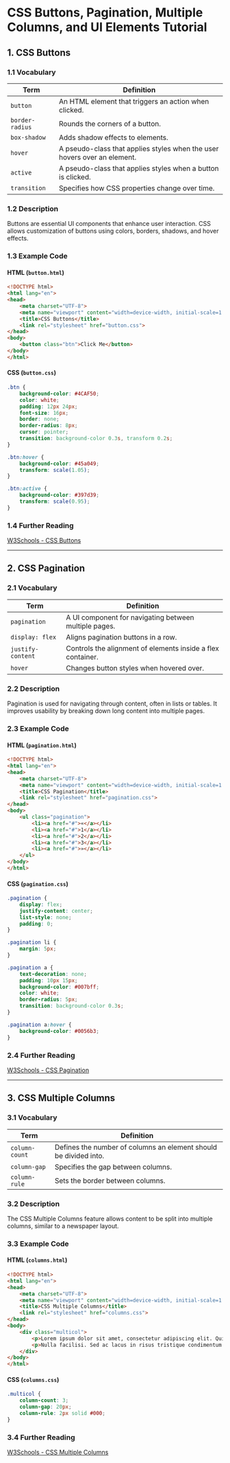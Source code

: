 # CSS Buttons, Pagination, Multiple Columns, and UI Elements Tutorial

## 1. CSS Buttons
### 1.1 Vocabulary
| Term | Definition |
|------|------------|
| `button` | An HTML element that triggers an action when clicked. |
| `border-radius` | Rounds the corners of a button. |
| `box-shadow` | Adds shadow effects to elements. |
| `hover` | A pseudo-class that applies styles when the user hovers over an element. |
| `active` | A pseudo-class that applies styles when a button is clicked. |
| `transition` | Specifies how CSS properties change over time. |

### 1.2 Description
Buttons are essential UI components that enhance user interaction. CSS allows customization of buttons using colors, borders, shadows, and hover effects.

### 1.3 Example Code
#### HTML (`button.html`)
```html
<!DOCTYPE html>
<html lang="en">
<head>
    <meta charset="UTF-8">
    <meta name="viewport" content="width=device-width, initial-scale=1.0">
    <title>CSS Buttons</title>
    <link rel="stylesheet" href="button.css">
</head>
<body>
    <button class="btn">Click Me</button>
</body>
</html>
```

#### CSS (`button.css`)
```css
.btn {
    background-color: #4CAF50;
    color: white;
    padding: 12px 24px;
    font-size: 16px;
    border: none;
    border-radius: 8px;
    cursor: pointer;
    transition: background-color 0.3s, transform 0.2s;
}

.btn:hover {
    background-color: #45a049;
    transform: scale(1.05);
}

.btn:active {
    background-color: #397d39;
    transform: scale(0.95);
}
```

### 1.4 Further Reading
[W3Schools - CSS Buttons](https://www.w3schools.com/css/css3_buttons.asp)

---

## 2. CSS Pagination
### 2.1 Vocabulary
| Term | Definition |
|------|------------|
| `pagination` | A UI component for navigating between multiple pages. |
| `display: flex` | Aligns pagination buttons in a row. |
| `justify-content` | Controls the alignment of elements inside a flex container. |
| `hover` | Changes button styles when hovered over. |

### 2.2 Description
Pagination is used for navigating through content, often in lists or tables. It improves usability by breaking down long content into multiple pages.

### 2.3 Example Code
#### HTML (`pagination.html`)
```html
<!DOCTYPE html>
<html lang="en">
<head>
    <meta charset="UTF-8">
    <meta name="viewport" content="width=device-width, initial-scale=1.0">
    <title>CSS Pagination</title>
    <link rel="stylesheet" href="pagination.css">
</head>
<body>
    <ul class="pagination">
        <li><a href="#">«</a></li>
        <li><a href="#">1</a></li>
        <li><a href="#">2</a></li>
        <li><a href="#">3</a></li>
        <li><a href="#">»</a></li>
    </ul>
</body>
</html>
```

#### CSS (`pagination.css`)
```css
.pagination {
    display: flex;
    justify-content: center;
    list-style: none;
    padding: 0;
}

.pagination li {
    margin: 5px;
}

.pagination a {
    text-decoration: none;
    padding: 10px 15px;
    background-color: #007bff;
    color: white;
    border-radius: 5px;
    transition: background-color 0.3s;
}

.pagination a:hover {
    background-color: #0056b3;
}
```

### 2.4 Further Reading
[W3Schools - CSS Pagination](https://www.w3schools.com/css/css3_pagination.asp)

---

## 3. CSS Multiple Columns
### 3.1 Vocabulary
| Term | Definition |
|------|------------|
| `column-count` | Defines the number of columns an element should be divided into. |
| `column-gap` | Specifies the gap between columns. |
| `column-rule` | Sets the border between columns. |

### 3.2 Description
The CSS Multiple Columns feature allows content to be split into multiple columns, similar to a newspaper layout.

### 3.3 Example Code
#### HTML (`columns.html`)
```html
<!DOCTYPE html>
<html lang="en">
<head>
    <meta charset="UTF-8">
    <meta name="viewport" content="width=device-width, initial-scale=1.0">
    <title>CSS Multiple Columns</title>
    <link rel="stylesheet" href="columns.css">
</head>
<body>
    <div class="multicol">
        <p>Lorem ipsum dolor sit amet, consectetur adipiscing elit. Quisque bibendum.</p>
        <p>Nulla facilisi. Sed ac lacus in risus tristique condimentum.</p>
    </div>
</body>
</html>
```

#### CSS (`columns.css`)
```css
.multicol {
    column-count: 3;
    column-gap: 20px;
    column-rule: 2px solid #000;
}
```

### 3.4 Further Reading
[W3Schools - CSS Multiple Columns](https://www.w3schools.com/css/css3_multiple_columns.asp)

